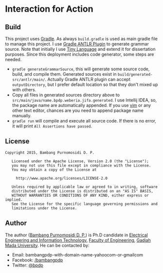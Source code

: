 # Interaction for Action

## Build

This project uses [Gradle](http://www.gradle.org). As always `build.gradle` is used as main gradle file to manage this project. I use [Gradle ANTLR Plugin](https://docs.gradle.org/current/userguide/antlr_plugin.html) to generate grammar source. Note that initially I use [Tiny Language](https://github.com/bkiers/tiny-language-antlr4) and extend it for dissertation purposes. Since this deployment includes code generator, some steps are needed.

* `gradle generateGrammarSource`, this will generate some source code, build, and compile them. Generated sources exist in `build/generated-src/antlr/main/`. Actually Gradle ANTLR plugin can accept `outputDirectory`, but I prefer default location so that they don't mixed up with others.
* Copy all files in generated sources directory above to `src/main/java/name.bpdp.weberia.jifa.generated`. I use Intellij IDEA, so, the package name are automatically appended. If you use [vim](http://www.vim.org) or any other text editor, chances are you need to append package name manually.
* `gradle run` will compile and execute all source code. If there is no error, it will print `All Assertions have passed`. 

## License

~~~
Copyright 2015, Bambang Purnomosidi D. P.

   Licensed under the Apache License, Version 2.0 (the "License");
   you may not use this file except in compliance with the License.
   You may obtain a copy of the License at

     http://www.apache.org/licenses/LICENSE-2.0

   Unless required by applicable law or agreed to in writing, software
   distributed under the License is distributed on an "AS IS" BASIS,
   WITHOUT WARRANTIES OR CONDITIONS OF ANY KIND, either express or implied.
   See the License for the specific language governing permissions and
   limitations under the License.
~~~

## Author

The author ([Bambang Purnomosidi D. P.](http://bpdp.name)) is Ph.D candidate in [Electrical Engineering and Information Technology](http://pasca.te.ugm.ac.id), [Faculty of Engineering](http://www.fakultas-teknik.ugm.ac.id), [Gadjah Mada University](http://www.ugm.ac.id). He can be contacted by:
* Email: bambangpdp-with-domain-name-yahoocom-or-gmailcom
* Facebook: [/bambangpdp](http://www.facebook.com/bambangpdp)
* Twitter: [@bpdp](http://twitter.com/bpdp)
